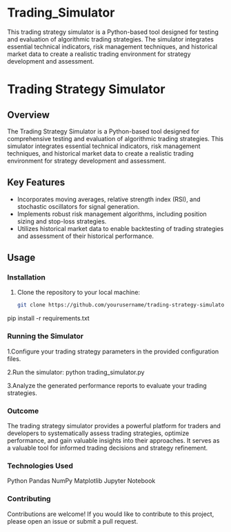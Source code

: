# Trading_Simulator
 This trading strategy simulator is a Python-based tool designed for testing and evaluation of algorithmic trading strategies. The simulator integrates essential technical indicators, risk management techniques, and historical market data to create a realistic trading environment for strategy development and assessment.

# Trading Strategy Simulator

## Overview

The Trading Strategy Simulator is a Python-based tool designed for comprehensive testing and evaluation of algorithmic trading strategies. This simulator integrates essential technical indicators, risk management techniques, and historical market data to create a realistic trading environment for strategy development and assessment.

## Key Features

- Incorporates moving averages, relative strength index (RSI), and stochastic oscillators for signal generation.
- Implements robust risk management algorithms, including position sizing and stop-loss strategies.
- Utilizes historical market data to enable backtesting of trading strategies and assessment of their historical performance.

## Usage

### Installation

1. Clone the repository to your local machine:

   ```bash
   git clone https://github.com/yourusername/trading-strategy-simulator.git

pip install -r requirements.txt

### Running the Simulator
1.Configure your trading strategy parameters in the provided configuration files.

2.Run the simulator:
  python trading_simulator.py

3.Analyze the generated performance reports to evaluate your trading strategies.

### Outcome
The trading strategy simulator provides a powerful platform for traders and developers to systematically assess trading strategies, optimize performance, and gain valuable insights into their approaches. It serves as a valuable tool for informed trading decisions and strategy refinement.

### Technologies Used
Python
Pandas
NumPy
Matplotlib
Jupyter Notebook

### Contributing
Contributions are welcome! If you would like to contribute to this project, please open an issue or submit a pull request.
